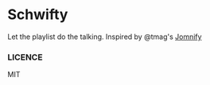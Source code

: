# Schwifty

Let the playlist do the talking. Inspired by @tmag's [Jomnify](https://github.com/tamg/jomnify)

### LICENCE

MIT
